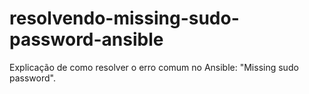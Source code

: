 # resolvendo-missing-sudo-password-ansible
Explicação de como resolver o erro comum no Ansible: "Missing sudo password".
